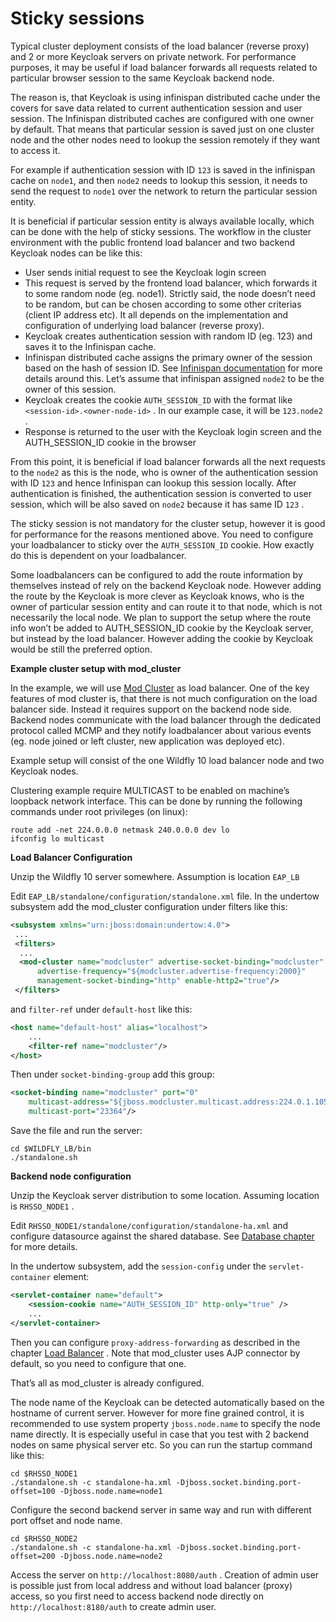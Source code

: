 # Sticky sessions

Typical cluster deployment consists of the load balancer (reverse proxy) and 2 or more Keycloak servers on private network. For performance purposes, it may be useful if load balancer forwards all requests related to particular browser session to the same Keycloak backend node.

The reason is, that Keycloak is using infinispan distributed cache under the covers for save data related to current authentication session and user session. The Infinispan distributed caches are configured with one owner by default. That means that particular session is saved just on one cluster node and the other nodes need to lookup the session remotely if they want to access it.

For example if authentication session with ID `123` is saved in the infinispan cache on `node1`, and then `node2` needs to lookup this session, it needs to send the request to `node1` over the network to return the particular session entity.

It is beneficial if particular session entity is always available locally, which can be done with the help of sticky sessions. The workflow in the cluster environment with the public frontend load balancer and two backend Keycloak nodes can be like this:

* User sends initial request to see the Keycloak login screen
* This request is served by the frontend load balancer, which forwards it to some random node (eg. node1). Strictly said, the node doesn’t need to be random, but can be chosen according to some other criterias (client IP address etc). It all depends on the implementation and configuration of underlying load balancer (reverse proxy).
* Keycloak creates authentication session with random ID (eg. 123) and saves it to the Infinispan cache.
* Infinispan distributed cache assigns the primary owner of the session based on the hash of session ID. See [Infinispan documentation](http://infinispan.org/docs/8.2.x/user\_guide/user\_guide.html#distribution\_mode) for more details around this. Let’s assume that infinispan assigned `node2` to be the owner of this session.
* Keycloak creates the cookie `AUTH_SESSION_ID` with the format like `<session-id>.<owner-node-id>` . In our example case, it will be `123.node2` .
* Response is returned to the user with the Keycloak login screen and the AUTH\_SESSION\_ID cookie in the browser

From this point, it is beneficial if load balancer forwards all the next requests to the `node2` as this is the node, who is owner of the authentication session with ID `123` and hence Infinispan can lookup this session locally. After authentication is finished, the authentication session is converted to user session, which will be also saved on `node2` because it has same ID `123` .

The sticky session is not mandatory for the cluster setup, however it is good for performance for the reasons mentioned above. You need to configure your loadbalancer to sticky over the `AUTH_SESSION_ID` cookie. How exactly do this is dependent on your loadbalancer.

Some loadbalancers can be configured to add the route information by themselves instead of rely on the backend Keycloak node. However adding the route by the Keycloak is more clever as Keycloak knows, who is the owner of particular session entity and can route it to that node, which is not necessarily the local node. We plan to support the setup where the route info won’t be added to AUTH\_SESSION\_ID cookie by the Keycloak server, but instead by the load balancer. However adding the cookie by Keycloak would be still the preferred option.

**Example cluster setup with mod\_cluster**

In the example, we will use [Mod Cluster](http://mod-cluster.jboss.org/) as load balancer. One of the key features of mod cluster is, that there is not much configuration on the load balancer side. Instead it requires support on the backend node side. Backend nodes communicate with the load balancer through the dedicated protocol called MCMP and they notify loadbalancer about various events (eg. node joined or left cluster, new application was deployed etc).

Example setup will consist of the one Wildfly 10 load balancer node and two Keycloak nodes.

Clustering example require MULTICAST to be enabled on machine’s loopback network interface. This can be done by running the following commands under root privileges (on linux):

```
route add -net 224.0.0.0 netmask 240.0.0.0 dev lo
ifconfig lo multicast
```

**Load Balancer Configuration**

Unzip the Wildfly 10 server somewhere. Assumption is location `EAP_LB`

Edit `EAP_LB/standalone/configuration/standalone.xml` file. In the undertow subsystem add the mod\_cluster configuration under filters like this:

```xml
<subsystem xmlns="urn:jboss:domain:undertow:4.0">
 ...
 <filters>
  ...
  <mod-cluster name="modcluster" advertise-socket-binding="modcluster"
      advertise-frequency="${modcluster.advertise-frequency:2000}"
      management-socket-binding="http" enable-http2="true"/>
 </filters>
```

and `filter-ref` under `default-host` like this:

```xml
<host name="default-host" alias="localhost">
    ...
    <filter-ref name="modcluster"/>
</host>
```

Then under `socket-binding-group` add this group:

```xml
<socket-binding name="modcluster" port="0"
    multicast-address="${jboss.modcluster.multicast.address:224.0.1.105}"
    multicast-port="23364"/>
```

Save the file and run the server:

```
cd $WILDFLY_LB/bin
./standalone.sh
```

**Backend node configuration**

Unzip the Keycloak server distribution to some location. Assuming location is `RHSSO_NODE1` .

Edit `RHSSO_NODE1/standalone/configuration/standalone-ha.xml` and configure datasource against the shared database. See [Database chapter](https://wjw465150.gitbooks.io/keycloak-documentation/content/server\_installation/topics/database/checklist.html#\_rdbms-setup-checklist) for more details.

In the undertow subsystem, add the `session-config` under the `servlet-container` element:

```xml
<servlet-container name="default">
    <session-cookie name="AUTH_SESSION_ID" http-only="true" />
    ...
</servlet-container>
```

Then you can configure `proxy-address-forwarding` as described in the chapter [Load Balancer](https://wjw465150.gitbooks.io/keycloak-documentation/content/server\_installation/topics/clustering/load-balancer.html#\_setting-up-a-load-balancer-or-proxy) . Note that mod\_cluster uses AJP connector by default, so you need to configure that one.

That’s all as mod\_cluster is already configured.

The node name of the Keycloak can be detected automatically based on the hostname of current server. However for more fine grained control, it is recommended to use system property `jboss.node.name` to specify the node name directly. It is especially useful in case that you test with 2 backend nodes on same physical server etc. So you can run the startup command like this:

```
cd $RHSSO_NODE1
./standalone.sh -c standalone-ha.xml -Djboss.socket.binding.port-offset=100 -Djboss.node.name=node1
```

Configure the second backend server in same way and run with different port offset and node name.

```
cd $RHSSO_NODE2
./standalone.sh -c standalone-ha.xml -Djboss.socket.binding.port-offset=200 -Djboss.node.name=node2
```

Access the server on `http://localhost:8080/auth` . Creation of admin user is possible just from local address and without load balancer (proxy) access, so you first need to access backend node directly on `http://localhost:8180/auth` to create admin user.
